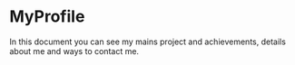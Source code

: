 # MyProfile

In this document you can see my mains project and achievements, details about me and ways to contact me. 
